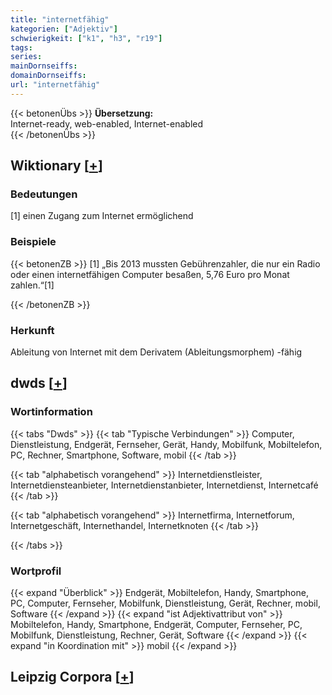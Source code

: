 ```yaml
---
title: "internetfähig"
kategorien: ["Adjektiv"]
schwierigkeit: ["k1", "h3", "r19"]
tags:
series:
mainDornseiffs:
domainDornseiffs:
url: "internetfähig"
---
```


{{< betonenÜbs >}}
**Übersetzung:**  
Internet-ready, web-enabled, Internet-enabled  
{{< /betonenÜbs >}}

## Wiktionary [[+](https://de.wiktionary.org/wiki/internetfähig)]

### Bedeutungen
[1] einen Zugang zum Internet ermöglichend  

### Beispiele
{{< betonenZB >}}
[1] „Bis 2013 mussten Gebührenzahler, die nur ein Radio oder einen internetfähigen Computer besaßen, 5,76 Euro pro Monat zahlen.“[1]  

{{< /betonenZB >}}
### Herkunft
Ableitung von Internet mit dem Derivatem (Ableitungsmorphem) -fähig  



## dwds [[+](https://www.dwds.de/wb/internetfähig)]

### Wortinformation
{{< tabs "Dwds" >}}
{{< tab "Typische Verbindungen" >}}
Computer, Dienstleistung, Endgerät, Fernseher, Gerät, Handy, Mobilfunk, Mobiltelefon, PC, Rechner, Smartphone, Software, mobil
{{< /tab >}}

{{< tab "alphabetisch vorangehend" >}}
Internetdienstleister, Internetdiensteanbieter, Internetdienstanbieter, Internetdienst, Internetcafé
{{< /tab >}}

{{< tab "alphabetisch vorangehend" >}}
Internetfirma, Internetforum, Internetgeschäft, Internethandel, Internetknoten
{{< /tab >}}

{{< /tabs >}}

### Wortprofil
{{< expand "Überblick" >}} Endgerät, Mobiltelefon, Handy, Smartphone, PC, Computer, Fernseher, Mobilfunk, Dienstleistung, Gerät, Rechner, mobil, Software {{< /expand >}}
{{< expand "ist Adjektivattribut von" >}} Mobiltelefon, Handy, Smartphone, Endgerät, Computer, Fernseher, PC, Mobilfunk, Dienstleistung, Rechner, Gerät, Software {{< /expand >}}
{{< expand "in Koordination mit" >}} mobil {{< /expand >}}

## Leipzig Corpora [[+](https://corpora.uni-leipzig.de/en/res?word=internetfähig&corpusId=deu_newscrawl-public_2018)]

